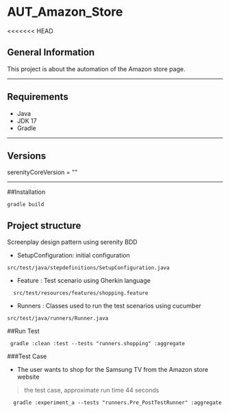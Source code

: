 # AUT_Amazon_Store
<<<<<<< HEAD

## General Information
This project is about the automation of the Amazon store page.
***
## Requirements
- Java
- JDK 17
- Gradle
***
## Versions
serenityCoreVersion = ""
***
##Installation
```
gradle build
```
## Project structure
Screenplay design pattern using serenity BDD

- SetupConfiguration: initial configuration
```
src/test/java/stepdefinitions/SetupConfiguration.java
```
- Feature : Test scenario using Gherkin language
```
  src/test/resources/features/shopping.feature
```
- Runners : Classes used to run the test scenarios using cucumber
```
src/test/java/runners/Runner.java
```
##Run Test
```
 gradle :clean :test --tests "runners.shopping" :aggregate
```
###Test Case
- The user wants to shop for the Samsung TV from the Amazon store website
> the test case, approximate run time 44 seconds
  ```
    gradle :experiment_a --tests "runners.Pre_PostTestRunner" :aggregate 
   ```

